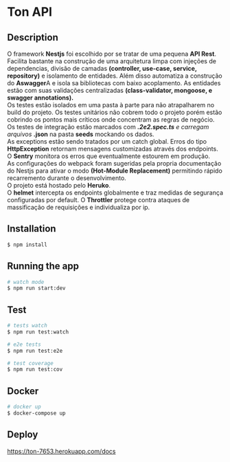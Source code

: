 # Ton API


## Description
O framework <strong>Nestjs</strong> foi escolhido por se tratar de uma pequena <strong>API Rest</strong>. Facilita bastante na construção de uma arquitetura limpa com injeções de dependencias, divisão de camadas <strong>(controller, use-case, service, repository)</strong> e isolamento de entidades. Além disso automatiza a construção do <strong>Aswagger</strong>A e isola sa bibliotecas com baixo acoplamento. As entidades estão com suas validações centralizadas <strong>(class-validator, mongoose, e swagger annotations).</strong> <br>
Os testes estão isolados em uma pasta à parte para não atrapalharem no build do projeto. Os testes unitários não cobrem todo o projeto porém estão cobrindo os pontos mais críticos onde concentram as regras de negócio. Os testes de integração estão marcados com <strong>*.2e2.spec.ts</strong> e carregam arquivos <strong>*.json</strong> na pasta <strong>seeds</strong> mockando os dados.<br>
As exceptions estão sendo tratados por um catch global. Erros do tipo <strong>HttpException</strong> retornam mensagens customizadas através dos endpoints. O <strong>Sentry</strong> monitora os erros que eventualmente estourem em produção.<br>
As configurações do webpack foram sugeridas pela propria documentação do Nestjs para ativar o modo <strong>(Hot-Module Replacement)</strong> permitindo rápido recarremento durante o desenvolvimento.<br>
O projeto está hostado pelo <strong>Heruko</strong>.<br>
O <strong>helmet</strong> intercepta os endpoints globalmente e traz medidas de segurança configuradas por default.
O <strong>Throttler</strong> protege contra ataques de massificação de requisições e individualiza por ip.

## Installation

```bash
$ npm install
```

## Running the app

```bash
# watch mode
$ npm run start:dev
```

## Test

```bash
# tests watch
$ npm run test:watch

# e2e tests
$ npm run test:e2e

# test coverage
$ npm run test:cov
```

## Docker

```bash
# docker up
$ docker-compose up
```

## Deploy
https://ton-7653.herokuapp.com/docs
